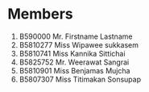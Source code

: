Members
=======

  1. B590000 Mr. Firstname Lastname
  2. B5810277 Miss Wipawee sukkasem
  3. B5810741 Miss Kannika Sittichai
  4. B5825752 Mr. Weerawat Sangrai
  5. B5810901 Miss Benjamas Mujcha  
  6. B5807307 Miss Titimakan Sonsupap

